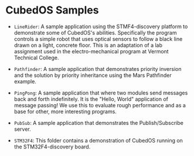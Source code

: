 
CubedOS Samples
===============

+ `LineRider`: A sample application using the STMF4-discovery platform to demonstrate some of
  CubedOS's abilities. Specifically the program controls a simple robot that uses optical
  sensors to follow a black line drawn on a light, concrete floor. This is an adaptation of a
  lab assignment used in the electro-mechanical program at Vermont Technical College.
  
+ `Pathfinder`: A sample application that demonstrates priority inversion and the solution by
  priority inheritance using the Mars Pathfinder example.

+ `PingPong`: A sample application that where two modules send messages back and forth
  indefinitely. It is the "Hello, World" application of message passing! We use this to evaluate
  rough performance and as a base for other, more interesting programs.
  
+ `PubSub`: A sample application that demonstrates the Publish/Subscribe server.

+ `STM32F4`: This folder contains a demonstration of CubedOS running on the STM32F4-discovery
  board.

